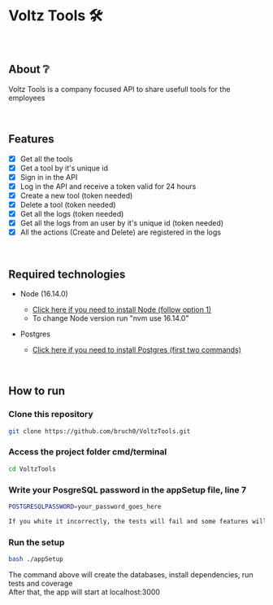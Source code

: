 # Voltz Tools 🛠️

</br>

## About ❔

Voltz Tools is a company focused API to share usefull tools for the employees

</br>

## Features

- [x] Get all the tools
- [x] Get a tool by it's unique id
- [x] Sign in in the API
- [x] Log in the API and receive a token valid for 24 hours
- [x] Create a new tool (token needed)
- [x] Delete a tool (token needed)
- [x] Get all the logs (token needed)
- [x] Get all the logs from an user by it's unique id (token needed)
- [x] All the actions (Create and Delete) are registered in the logs

</br>

## Required technologies

- Node (16.14.0)

  - <a href="https://www.digitalocean.com/community/tutorials/how-to-install-node-js-on-ubuntu-20-04-pt" target="_blank">Click here if you need to install Node (follow option 1)</a>
  - To change Node version run "nvm use 16.14.0"

- Postgres
  - <a href="https://www.hostinger.com.br/tutoriais/instalar-postgresql-ubuntu" target="_blank">Click here if you need to install Postgres (first two commands)</a>

</br>

## How to run

### Clone this repository

```bash
git clone https://github.com/bruch0/VoltzTools.git
```

### Access the project folder cmd/terminal

```bash
cd VoltzTools
```

### Write your PosgreSQL password in the appSetup file, line 7

```bash
POSTGRESQLPASSWORD=your_password_goes_here

If you white it incorrectly, the tests will fail and some features will not work
```

### Run the setup

```bash
bash ./appSetup
```

The command above will create the databases, install dependencies, run tests and coverage
<br>
After that, the app will start at localhost:3000
